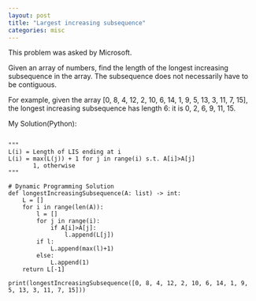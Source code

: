 ```yaml
---
layout: post
title: "Largest increasing subsequence"
categories: misc
---
```


This problem was asked by Microsoft.

Given an array of numbers, find the length of the longest increasing subsequence in the array. The subsequence does not necessarily have to be contiguous.

For example, given the array [0, 8, 4, 12, 2, 10, 6, 14, 1, 9, 5, 13, 3, 11, 7, 15], the longest increasing subsequence has length 6: it is 0, 2, 6, 9, 11, 15.


My Solution(Python):
```

"""
L(i) = Length of LIS ending at i
L(i) = max(L(j)) + 1 for j in range(i) s.t. A[i]>A[j]
       1, otherwise
"""

# Dynamic Programming Solution
def longestIncreasingSubsequence(A: list) -> int:
    L = []
    for i in range(len(A)):
        l = []
        for j in range(i):
            if A[i]>A[j]:
                l.append(L[j])
        if l:
            L.append(max(l)+1)
        else:
            L.append(1)
    return L[-1]

print(longestIncreasingSubsequence([0, 8, 4, 12, 2, 10, 6, 14, 1, 9, 5, 13, 3, 11, 7, 15]))
```
